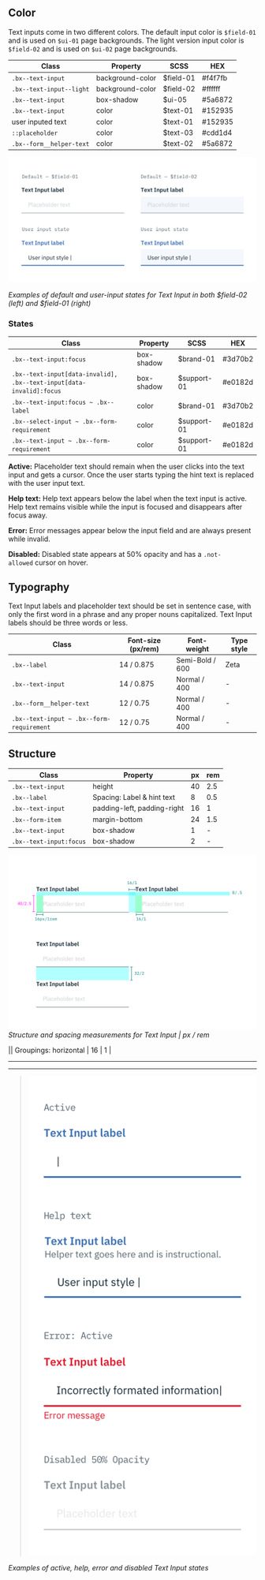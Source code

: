 ## Color

Text inputs come in two different colors. The default input color is `$field-01` and is used on `$ui-01` page backgrounds. The light version input color is `$field-02` and is used on `$ui-02` page backgrounds.

| Class                  | Property             | SCSS          | HEX     |
|------------------------|----------------------|---------------|---------|
|`.bx--text-input`       | background-color     | $field-01     | #f4f7fb |
|`.bx--text-input--light`| background-color     | $field-02     | #ffffff |
|`.bx--text-input`       | box-shadow           | $ui-05        | #5a6872 |
|`.bx--text-input`       | color                | $text-01      | #152935 |
| user inputed text      | color                | $text-01      | #152935 |
| `::placeholder`        | color                | $text-03      | #cdd1d4 |
|`.bx--form__helper-text`| color                | $text-02      | #5a6872 |


![Default and user input states for Text Input in both field colors](images/text-input-style-1.png)

_Examples of default and user-input states for Text Input in both $field-02 (left) and $field-01 (right)_

### States

| Class                                                              | Property   | SCSS       | HEX     |
|--------------------------------------------------------------------|------------|------------|---------|
|`.bx--text-input:focus`                                             | box-shadow | $brand-01  | #3d70b2 |
|`.bx--text-input[data-invalid], .bx--text-input[data-invalid]:focus`| box-shadow | $support-01| #e0182d |
|`.bx--text-input:focus ~ .bx--label`                                | color      | $brand-01  | #3d70b2 |
|`.bx--select-input ~ .bx--form-requirement`                         | color      | $support-01| #e0182d |
|`.bx--text-input ~ .bx--form-requirement`                           | color      | $support-01| #e0182d |

**Active:** Placeholder text should remain when the user clicks into the text input and gets a cursor. Once the user starts typing the hint text is replaced with the user input text.

**Help text:** Help text appears below the label when the text input is active. Help text remains visible while the input is focused and disappears after focus away.

**Error:** Error messages appear below the input field and are always present while invalid.

**Disabled:** Disabled state appears at 50% opacity and has a `.not-allowed` cursor on hover.

## Typography

Text Input labels and placeholder text should be set in sentence case, with only the first word in a phrase and any proper nouns capitalized. Text Input labels should be three words or less.

| Class                                     | Font-size (px/rem)| Font-weight     | Type style |
|-------------------------------------------|-------------------|-----------------|------------|
| `.bx--label`                              | 14 / 0.875        | Semi-Bold / 600 | Zeta       |
| `.bx--text-input`                         | 14 / 0.875        | Normal / 400    | -          |
| `.bx--form__helper-text`                  | 12 / 0.75         | Normal / 400    | -          |
| `.bx--text-input ~ .bx--form-requirement` | 12 / 0.75         | Normal / 400    | -          |

## Structure

| Class                 | Property                    | px | rem |
|-----------------------|-----------------------------|----|-----|
|`.bx--text-input`      | height                      | 40 | 2.5 |
|`.bx--label`           | Spacing: Label & hint text  | 8  | 0.5 |
|`.bx--text-input`      | padding-left, padding-right | 16 | 1   |
|`.bx--form-item`       | margin-bottom               | 24 | 1.5 |
|`.bx--text-input`      | box-shadow                  | 1  | -   |
|`.bx--text-input:focus`| box-shadow                  | 2  | -   |

![Structure and spacing measurements for Text Input](images/text-input-style-2.png)
_Structure and spacing measurements for Text Input | px / rem_

|| Groupings: horizontal       | 16 | 1     |

---
***
> ![Active, help, error or disabled states for Text Input](images/text-input-style-3.png)

_Examples of active, help, error and disabled Text Input states_
